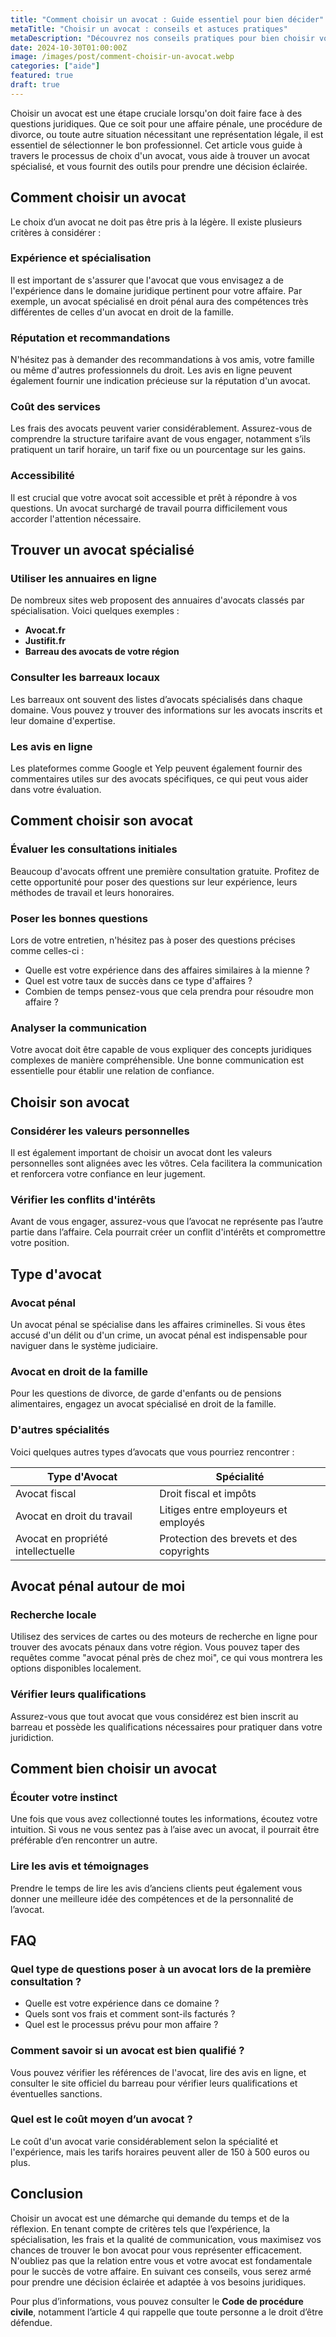 ```yaml
---
title: "Comment choisir un avocat : Guide essentiel pour bien décider"
metaTitle: "Choisir un avocat : conseils et astuces pratiques"
metaDescription: "Découvrez nos conseils pratiques pour bien choisir votre avocat en fonction de vos besoins juridiques."
date: 2024-10-30T01:00:00Z
image: /images/post/comment-choisir-un-avocat.webp
categories: ["aide"]
featured: true
draft: true
---
```


Choisir un avocat est une étape cruciale lorsqu'on doit faire face à des questions juridiques. Que ce soit pour une affaire pénale, une procédure de divorce, ou toute autre situation nécessitant une représentation légale, il est essentiel de sélectionner le bon professionnel. Cet article vous guide à travers le processus de choix d'un avocat, vous aide à trouver un avocat spécialisé, et vous fournit des outils pour prendre une décision éclairée.

## Comment choisir un avocat

Le choix d’un avocat ne doit pas être pris à la légère. Il existe plusieurs critères à considérer :

### Expérience et spécialisation

Il est important de s'assurer que l'avocat que vous envisagez a de l'expérience dans le domaine juridique pertinent pour votre affaire. Par exemple, un avocat spécialisé en droit pénal aura des compétences très différentes de celles d'un avocat en droit de la famille. 

### Réputation et recommandations

N'hésitez pas à demander des recommandations à vos amis, votre famille ou même d'autres professionnels du droit. Les avis en ligne peuvent également fournir une indication précieuse sur la réputation d'un avocat.

### Coût des services

Les frais des avocats peuvent varier considérablement. Assurez-vous de comprendre la structure tarifaire avant de vous engager, notamment s’ils pratiquent un tarif horaire, un tarif fixe ou un pourcentage sur les gains.

### Accessibilité

Il est crucial que votre avocat soit accessible et prêt à répondre à vos questions. Un avocat surchargé de travail pourra difficilement vous accorder l'attention nécessaire.

## Trouver un avocat spécialisé

### Utiliser les annuaires en ligne

De nombreux sites web proposent des annuaires d'avocats classés par spécialisation. Voici quelques exemples :

- **Avocat.fr**
- **Justifit.fr**
- **Barreau des avocats de votre région**

### Consulter les barreaux locaux

Les barreaux ont souvent des listes d’avocats spécialisés dans chaque domaine. Vous pouvez y trouver des informations sur les avocats inscrits et leur domaine d'expertise.

### Les avis en ligne

Les plateformes comme Google et Yelp peuvent également fournir des commentaires utiles sur des avocats spécifiques, ce qui peut vous aider dans votre évaluation.

## Comment choisir son avocat

### Évaluer les consultations initiales

Beaucoup d'avocats offrent une première consultation gratuite. Profitez de cette opportunité pour poser des questions sur leur expérience, leurs méthodes de travail et leurs honoraires.

### Poser les bonnes questions

Lors de votre entretien, n'hésitez pas à poser des questions précises comme celles-ci :

- Quelle est votre expérience dans des affaires similaires à la mienne ?
- Quel est votre taux de succès dans ce type d'affaires ?
- Combien de temps pensez-vous que cela prendra pour résoudre mon affaire ?

### Analyser la communication

Votre avocat doit être capable de vous expliquer des concepts juridiques complexes de manière compréhensible. Une bonne communication est essentielle pour établir une relation de confiance.

## Choisir son avocat

### Considérer les valeurs personnelles

Il est également important de choisir un avocat dont les valeurs personnelles sont alignées avec les vôtres. Cela facilitera la communication et renforcera votre confiance en leur jugement.

### Vérifier les conflits d'intérêts

Avant de vous engager, assurez-vous que l’avocat ne représente pas l’autre partie dans l’affaire. Cela pourrait créer un conflit d'intérêts et compromettre votre position.

## Type d'avocat

### Avocat pénal

Un avocat pénal se spécialise dans les affaires criminelles. Si vous êtes accusé d'un délit ou d'un crime, un avocat pénal est indispensable pour naviguer dans le système judiciaire.

### Avocat en droit de la famille

Pour les questions de divorce, de garde d'enfants ou de pensions alimentaires, engagez un avocat spécialisé en droit de la famille.

### D'autres spécialités

Voici quelques autres types d’avocats que vous pourriez rencontrer :

| Type d'Avocat                | Spécialité                                     |
|------------------------------|------------------------------------------------|
| Avocat fiscal                | Droit fiscal et impôts                         |
| Avocat en droit du travail   | Litiges entre employeurs et employés           |
| Avocat en propriété intellectuelle | Protection des brevets et des copyrights  |

## Avocat pénal autour de moi

### Recherche locale

Utilisez des services de cartes ou des moteurs de recherche en ligne pour trouver des avocats pénaux dans votre région. Vous pouvez taper des requêtes comme "avocat pénal près de chez moi", ce qui vous montrera les options disponibles localement.

### Vérifier leurs qualifications

Assurez-vous que tout avocat que vous considérez est bien inscrit au barreau et possède les qualifications nécessaires pour pratiquer dans votre juridiction.

## Comment bien choisir un avocat

### Écouter votre instinct

Une fois que vous avez collectionné toutes les informations, écoutez votre intuition. Si vous ne vous sentez pas à l’aise avec un avocat, il pourrait être préférable d’en rencontrer un autre.

### Lire les avis et témoignages

Prendre le temps de lire les avis d’anciens clients peut également vous donner une meilleure idée des compétences et de la personnalité de l’avocat.

## FAQ

### Quel type de questions poser à un avocat lors de la première consultation ?

- Quelle est votre expérience dans ce domaine ?
- Quels sont vos frais et comment sont-ils facturés ?
- Quel est le processus prévu pour mon affaire ?

### Comment savoir si un avocat est bien qualifié ?

Vous pouvez vérifier les références de l'avocat, lire des avis en ligne, et consulter le site officiel du barreau pour vérifier leurs qualifications et éventuelles sanctions.

### Quel est le coût moyen d’un avocat ?

Le coût d'un avocat varie considérablement selon la spécialité et l'expérience, mais les tarifs horaires peuvent aller de 150 à 500 euros ou plus.

## Conclusion

Choisir un avocat est une démarche qui demande du temps et de la réflexion. En tenant compte de critères tels que l’expérience, la spécialisation, les frais et la qualité de communication, vous maximisez vos chances de trouver le bon avocat pour vous représenter efficacement. N'oubliez pas que la relation entre vous et votre avocat est fondamentale pour le succès de votre affaire. En suivant ces conseils, vous serez armé pour prendre une décision éclairée et adaptée à vos besoins juridiques.

Pour plus d’informations, vous pouvez consulter le **Code de procédure civile**, notamment l’article 4 qui rappelle que toute personne a le droit d’être défendue.
